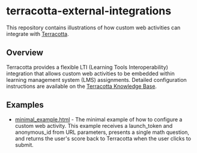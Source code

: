 # terracotta-external-integrations
This repository contains illustrations of how custom web activities can integrate with [Terracotta](https://terracotta.education).

## Overview
Terracotta provides a flexible LTI (Learning Tools Interoperability) integration that allows custom web activities to be embedded within learning management system (LMS) assignments. Detailed configuration instructions are available on the [Terracotta Knowledge Base](https://terracotta-education.atlassian.net/wiki/spaces/TC/overview).

## Examples
* [minimal_example.html](./minimal_example.html) - The minimal example of how to configure a custom web activity. This example receives a launch_token and anonymous_id from URL parameters, presents a single math question, and returns the user's score back to Terracotta when the user clicks to submit.
